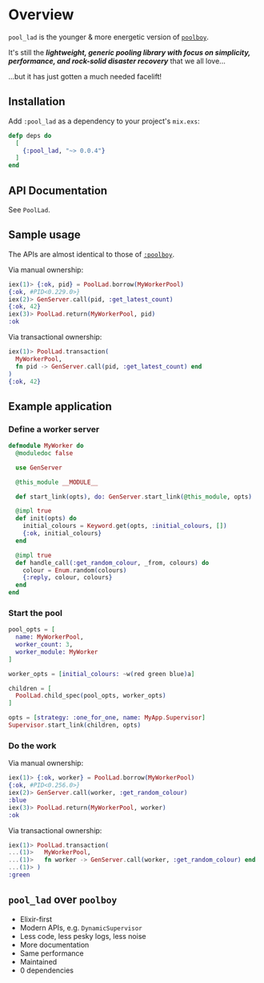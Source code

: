 # Overview

`pool_lad` is the younger & more energetic version of [`poolboy`](https://github.com/devinus/poolboy).

It's still the _**lightweight, generic pooling library with focus on
simplicity, performance, and rock-solid disaster recovery**_ that we all love...

...but it has just gotten a much needed facelift!

## Installation

Add `:pool_lad` as a dependency to your project's `mix.exs`:

```elixir
defp deps do
  [
    {:pool_lad, "~> 0.0.4"}
  ]
end
```

## API Documentation

See `PoolLad`.

## Sample usage

The APIs are almost identical to those of [`:poolboy`](https://github.com/devinus/poolboy).

Via manual ownership:

```elixir
iex(1)> {:ok, pid} = PoolLad.borrow(MyWorkerPool)
{:ok, #PID<0.229.0>}
iex(2)> GenServer.call(pid, :get_latest_count)
{:ok, 42}
iex(3)> PoolLad.return(MyWorkerPool, pid)
:ok
```

Via transactional ownership:

```elixir
iex(1)> PoolLad.transaction(
  MyWorkerPool,
  fn pid -> GenServer.call(pid, :get_latest_count) end
)
{:ok, 42}
```

## Example application

### Define a worker server

```elixir
defmodule MyWorker do
  @moduledoc false

  use GenServer

  @this_module __MODULE__

  def start_link(opts), do: GenServer.start_link(@this_module, opts)

  @impl true
  def init(opts) do
    initial_colours = Keyword.get(opts, :initial_colours, [])
    {:ok, initial_colours}
  end

  @impl true
  def handle_call(:get_random_colour, _from, colours) do
    colour = Enum.random(colours)
    {:reply, colour, colours}
  end
end
```

### Start the pool

```elixir
pool_opts = [
  name: MyWorkerPool,
  worker_count: 3,
  worker_module: MyWorker
]

worker_opts = [initial_colours: ~w(red green blue)a]

children = [
  PoolLad.child_spec(pool_opts, worker_opts)
]

opts = [strategy: :one_for_one, name: MyApp.Supervisor]
Supervisor.start_link(children, opts)
```

### Do the work

Via manual ownership:

```elixir
iex(1)> {:ok, worker} = PoolLad.borrow(MyWorkerPool)
{:ok, #PID<0.256.0>}
iex(2)> GenServer.call(worker, :get_random_colour)
:blue
iex(3)> PoolLad.return(MyWorkerPool, worker)
:ok
```

Via transactional ownership:

```elixir
iex(1)> PoolLad.transaction(
...(1)>   MyWorkerPool,
...(1)>   fn worker -> GenServer.call(worker, :get_random_colour) end
...(1)> )
:green
```

## `pool_lad` over `poolboy`

-   Elixir-first
-   Modern APIs, e.g. `DynamicSupervisor`
-   Less code, less pesky logs, less noise
-   More documentation
-   Same performance
-   Maintained
-   0 dependencies
